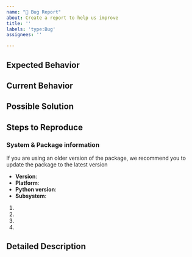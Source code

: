```yaml
---
name: "🐞 Bug Report"
about: Create a report to help us improve
title: ''
labels: 'type:Bug'
assignees: ''

---
```


<!--- Provide a general summary of the issue in the Title above -->

## Expected Behavior

<!--- Tell us what should happen -->

## Current Behavior

<!--- What is this tool doing wrong? -->

## Possible Solution

<!--- If you have a possible solution for the bug, feel free to mention it -->

## Steps to Reproduce

### System & Package information

If you are using an older version of the package, we recommend you to
update the package to the latest version

* **Version**: 
* **Platform**:
* **Python version**: 
* **Subsystem**:

<!-- How do we reproduce this bug on our side -->
1.
2.
3.
4.


## Detailed Description
<!--- Provide a detailed description as to what is going wrong? -->
